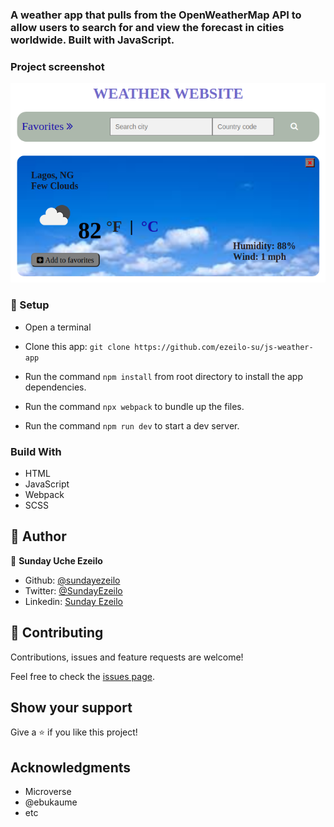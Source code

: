 ### A weather app that pulls from the OpenWeatherMap API to allow users to search for and view the forecast in cities worldwide. Built with JavaScript.


### Project screenshot

![Page](src/images/search.png)


### 📝 Setup

 - Open a terminal
 
 - Clone this app: 
        ```
        git clone https://github.com/ezeilo-su/js-weather-app
        ```

- Run the command ```npm install``` from root directory to install the app dependencies.

- Run the command ```npx webpack``` to bundle up the files.

- Run the command ```npm run dev``` to start a dev server.


### Build With

-	HTML
- JavaScript
- Webpack
- SCSS    


## 👤 Author

👤 **Sunday Uche Ezeilo**

- Github: [@sundayezeilo](https://github.com/ezeilo-su)
- Twitter: [@SundayEzeilo](https://twitter.com/SundayEzeilo)
- Linkedin: [Sunday Ezeilo](https://www.linkedin.com/in/sunday-ezeilo-a6a67664/)

## 🤝 Contributing

Contributions, issues and feature requests are welcome!

Feel free to check the [issues page](https://github.com/ezeilo-su/js-weather-app/issues).

## Show your support

Give a ⭐️ if you like this project!

## Acknowledgments

- Microverse
- @ebukaume
- etc
